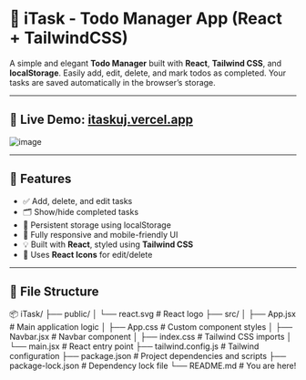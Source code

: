 # 📝 iTask - Todo Manager App (React + TailwindCSS)

A simple and elegant **Todo Manager** built with **React**, **Tailwind CSS**, and **localStorage**. Easily add, edit, delete, and mark todos as completed. Your tasks are saved automatically in the browser’s storage.

---
🚀 **Live Demo:** [itaskuj.vercel.app](https://itaskuj.vercel.app)
---

![image](https://github.com/user-attachments/assets/09f04070-cc6a-4ccb-8273-054863c4bccf)


---

## 🚀 Features

- ✅ Add, delete, and edit tasks
- 🗂️ Show/hide completed tasks
- 💾 Persistent storage using localStorage
- 📱 Fully responsive and mobile-friendly UI
- 💡 Built with **React**, styled using **Tailwind CSS**
- 🧩 Uses **React Icons** for edit/delete

---

## 📂 File Structure

📦 iTask/
├── public/
│ └── react.svg # React logo
├── src/
│ ├── App.jsx # Main application logic
│ ├── App.css # Custom component styles
│ ├── Navbar.jsx # Navbar component
│ ├── index.css # Tailwind CSS imports
│ └── main.jsx # React entry point
├── tailwind.config.js # Tailwind configuration
├── package.json # Project dependencies and scripts
├── package-lock.json # Dependency lock file
└── README.md # You are here!
